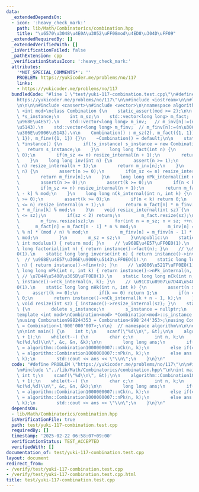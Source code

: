 ```yaml
---
data:
  _extendedDependsOn:
  - icon: ':heavy_check_mark:'
    path: lib/Math/Combinatorics/combination.hpp
    title: "\u6570\u3048\u4E0A\u3052\uFF08mod\u4ED8\u304D\uFF09"
  _extendedRequiredBy: []
  _extendedVerifiedWith: []
  _isVerificationFailed: false
  _pathExtension: cpp
  _verificationStatusIcon: ':heavy_check_mark:'
  attributes:
    '*NOT_SPECIAL_COMMENTS*': ''
    PROBLEM: https://yukicoder.me/problems/no/117
    links:
    - https://yukicoder.me/problems/no/117
  bundledCode: "#line 1 \"test/yuki-117-combination.test.cpp\"\n#define PROBLEM \"\
    https://yukicoder.me/problems/no/117\"\n\n#include <iostream>\n\n#line 1 \"lib/Math/Combinatorics/combination.hpp\"\
    \n\n\n\n#include <cassert>\n#include <vector>\n\nnamespace algorithm {\n\ntemplate\
    \ <int mod>\nclass Combination {\n    static_assert(mod >= 2);\n\n    static Combination\
    \ *s_instance;\n    int m_sz;\n    std::vector<long long> m_fact;  // m_fact[n]:=(n\u306E\
    \u968E\u4E57).\n    std::vector<long long> m_inv;   // m_inv[n]:=(n\u306E\u9006\
    \u5143).\n    std::vector<long long> m_finv;  // m_finv[n]:=(n\u306E\u968E\u4E57\
    \u306E\u9006\u5143).\n\n    Combination() : m_sz(2), m_fact({1, 1}), m_inv({-1,\
    \ 1}), m_finv({1, 1}) {}\n    ~Combination() = default;\n\n    static Combination\
    \ *instance() {\n        if(!s_instance) s_instance = new Combination;\n     \
    \   return s_instance;\n    }\n    long long fact(int n) {\n        assert(n >=\
    \ 0);\n        if(m_sz <= n) resize_internal(n + 1);\n        return m_fact[n];\n\
    \    }\n    long long inv(int n) {\n        assert(n >= 1);\n        if(m_sz <=\
    \ n) resize_internal(n + 1);\n        return m_inv[n];\n    }\n    long long finv(int\
    \ n) {\n        assert(n >= 0);\n        if(m_sz <= n) resize_internal(n + 1);\n\
    \        return m_finv[n];\n    }\n    long long nPk_internal(int n, int k) {\n\
    \        assert(n >= 0);\n        assert(k >= 0);\n        if(n < k) return 0;\n\
    \        if(m_sz <= n) resize_internal(n + 1);\n        return m_fact[n] * m_finv[n\
    \ - k] % mod;\n    }\n    long long nCk_internal(int n, int k) {\n        assert(n\
    \ >= 0);\n        assert(k >= 0);\n        if(n < k) return 0;\n        if(m_sz\
    \ <= n) resize_internal(n + 1);\n        return m_fact[n] * m_finv[n - k] % mod\
    \ * m_finv[k] % mod;\n    }\n    void resize_internal(int sz) {\n        assert(0\
    \ <= sz);\n        if(sz < 2) return;\n        m_fact.resize(sz);\n        m_inv.resize(sz);\n\
    \        m_finv.resize(sz);\n        for(int n = m_sz; n < sz; ++n) {\n      \
    \      m_fact[n] = m_fact[n - 1] * n % mod;\n            m_inv[n] = mod - m_inv[mod\
    \ % n] * (mod / n) % mod;\n            m_finv[n] = m_finv[n - 1] * m_inv[n] %\
    \ mod;\n        }\n        m_sz = sz;\n    }\n\npublic:\n    static constexpr\
    \ int modulus() { return mod; }\n    // \u968E\u4E57\uFF0EO(1).\n    static long\
    \ long factorial(int n) { return instance()->fact(n); }\n    // \u9006\u5143\uFF0E\
    O(1).\n    static long long inverse(int n) { return instance()->inv(n); }\n  \
    \  // \u968E\u4E57\u306E\u9006\u5143\uFF0EO(1).\n    static long long inverse_fact(int\
    \ n) { return instance()->finv(n); }\n    // \u9806\u5217\uFF0EO(1).\n    static\
    \ long long nPk(int n, int k) { return instance()->nPk_internal(n, k); }\n   \
    \ // \u7D44\u5408\u305B\uFF0EO(1).\n    static long long nCk(int n, int k) { return\
    \ instance()->nCk_internal(n, k); }\n    // \u91CD\u8907\u7D44\u5408\u305B\uFF0E\
    O(1).\n    static long long nHk(int n, int k) {\n        assert(n >= 0);\n   \
    \     assert(k >= 0);\n        if(k == 0) return 1;\n        if(n == 0) return\
    \ 0;\n        return instance()->nCk_internal(k + n - 1, k);\n    }\n    static\
    \ void resize(int sz) { instance()->resize_internal(sz); }\n    static void destroy()\
    \ {\n        delete s_instance;\n        s_instance = nullptr;\n    }\n};\n\n\
    template <int mod>\nCombination<mod> *Combination<mod>::s_instance = nullptr;\n\
    \nusing Combination998244353 = Combination<998'244'353>;\nusing Combination1000000007\
    \ = Combination<1'000'000'007>;\n\n}  // namespace algorithm\n\n\n#line 6 \"test/yuki-117-combination.test.cpp\"\
    \n\nint main() {\n    int t;\n    scanf(\"%d\\n\", &t);\n\n    algorithm::Combination1000000007::resize(1e6\
    \ + 1);\n    while(t--) {\n        char c;\n        int n, k;\n        scanf(\"\
    %c(%d,%d)\\n\", &c, &n, &k);\n\n        long long ans;\n        if(c == 'C') ans\
    \ = algorithm::Combination1000000007::nCk(n, k);\n        else if(c == 'P') ans\
    \ = algorithm::Combination1000000007::nPk(n, k);\n        else ans = algorithm::Combination1000000007::nHk(n,\
    \ k);\n        std::cout << ans << \"\\n\";\n    }\n}\n"
  code: "#define PROBLEM \"https://yukicoder.me/problems/no/117\"\n\n#include <iostream>\n\
    \n#include \"../lib/Math/Combinatorics/combination.hpp\"\n\nint main() {\n   \
    \ int t;\n    scanf(\"%d\\n\", &t);\n\n    algorithm::Combination1000000007::resize(1e6\
    \ + 1);\n    while(t--) {\n        char c;\n        int n, k;\n        scanf(\"\
    %c(%d,%d)\\n\", &c, &n, &k);\n\n        long long ans;\n        if(c == 'C') ans\
    \ = algorithm::Combination1000000007::nCk(n, k);\n        else if(c == 'P') ans\
    \ = algorithm::Combination1000000007::nPk(n, k);\n        else ans = algorithm::Combination1000000007::nHk(n,\
    \ k);\n        std::cout << ans << \"\\n\";\n    }\n}\n"
  dependsOn:
  - lib/Math/Combinatorics/combination.hpp
  isVerificationFile: true
  path: test/yuki-117-combination.test.cpp
  requiredBy: []
  timestamp: '2025-02-22 06:58:07+09:00'
  verificationStatus: TEST_ACCEPTED
  verifiedWith: []
documentation_of: test/yuki-117-combination.test.cpp
layout: document
redirect_from:
- /verify/test/yuki-117-combination.test.cpp
- /verify/test/yuki-117-combination.test.cpp.html
title: test/yuki-117-combination.test.cpp
---
```

